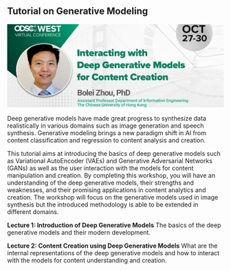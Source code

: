 ## Tutorial on Generative Modeling

![Framework](odsc.jpg)

Deep generative models have made great progress to synthesize data realistically in various domains such as image generation and speech synthesis. Generative modeling brings a new paradigm shift in AI from content classification and regression to content analysis and creation. 

This tutorial aims at introducing the basics of deep generative models such as Variational AutoEncoder (VAEs) and Generative Adversarial Networks (GANs) as well as the user interaction with the models for content manipulation and creation. By completing this workshop, you will have an understanding of the deep generative models, their strengths and weaknesses, and their promising applications in content analytics and creation. The workshop will focus on the generative models used in image synthesis but the introduced methodology is able to be extended in different domains. 

**Lecture 1: Introduction of Deep Generative Models**
The basics of the deep generative models and their modern development.

**Lecture 2: Content Creation using Deep Generative Models**
What are the internal representations of the deep generative models and how to interact with the models for content understanding and creation.
